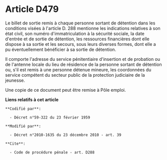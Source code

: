 # Article D479

Le billet de sortie remis à chaque personne sortant de détention dans les conditions visées à l'article D. 288 mentionne les
indications relatives à son état civil, son numéro d'immatriculation à la sécurité sociale, la date d'entrée et de sortie de
détention, les ressources financières dont elle dispose à sa sortie et les secours, sous leurs diverses formes, dont elle a
pu éventuellement bénéficier à sa sortie de détention. 

Il comporte l'adresse du service pénitentiaire d'insertion et de probation ou de l'antenne locale du lieu de résidence de la
personne sortant de détention ou, s'il est remis à une personne détenue mineure, les coordonnées du service compétent du
secteur public de la protection judiciaire de la jeunesse.

Une copie de ce document peut être remise à Pôle emploi.

**Liens relatifs à cet article**

	**Codifié par**:

	  - Décret n°59-322 du 23 février 1959

	**Modifié par**:

	  - Décret n°2010-1635 du 23 décembre 2010 - art. 39

	**Cite**:

	  - Code de procédure pénale - art. D288
